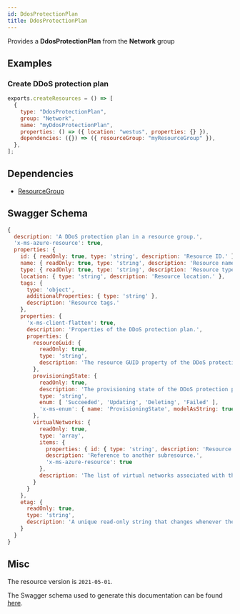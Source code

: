 ```yaml
---
id: DdosProtectionPlan
title: DdosProtectionPlan
---
```

Provides a **DdosProtectionPlan** from the **Network** group
## Examples
### Create DDoS protection plan
```js
exports.createResources = () => [
  {
    type: "DdosProtectionPlan",
    group: "Network",
    name: "myDdosProtectionPlan",
    properties: () => ({ location: "westus", properties: {} }),
    dependencies: ({}) => ({ resourceGroup: "myResourceGroup" }),
  },
];

```
## Dependencies
- [ResourceGroup](../Resources/ResourceGroup.md)
## Swagger Schema
```js
{
  description: 'A DDoS protection plan in a resource group.',
  'x-ms-azure-resource': true,
  properties: {
    id: { readOnly: true, type: 'string', description: 'Resource ID.' },
    name: { readOnly: true, type: 'string', description: 'Resource name.' },
    type: { readOnly: true, type: 'string', description: 'Resource type.' },
    location: { type: 'string', description: 'Resource location.' },
    tags: {
      type: 'object',
      additionalProperties: { type: 'string' },
      description: 'Resource tags.'
    },
    properties: {
      'x-ms-client-flatten': true,
      description: 'Properties of the DDoS protection plan.',
      properties: {
        resourceGuid: {
          readOnly: true,
          type: 'string',
          description: 'The resource GUID property of the DDoS protection plan resource. It uniquely identifies the resource, even if the user changes its name or migrate the resource across subscriptions or resource groups.'
        },
        provisioningState: {
          readOnly: true,
          description: 'The provisioning state of the DDoS protection plan resource.',
          type: 'string',
          enum: [ 'Succeeded', 'Updating', 'Deleting', 'Failed' ],
          'x-ms-enum': { name: 'ProvisioningState', modelAsString: true }
        },
        virtualNetworks: {
          readOnly: true,
          type: 'array',
          items: {
            properties: { id: { type: 'string', description: 'Resource ID.' } },
            description: 'Reference to another subresource.',
            'x-ms-azure-resource': true
          },
          description: 'The list of virtual networks associated with the DDoS protection plan resource. This list is read-only.'
        }
      }
    },
    etag: {
      readOnly: true,
      type: 'string',
      description: 'A unique read-only string that changes whenever the resource is updated.'
    }
  }
}
```
## Misc
The resource version is `2021-05-01`.

The Swagger schema used to generate this documentation can be found [here](https://github.com/Azure/azure-rest-api-specs/tree/main/specification/network/resource-manager/Microsoft.Network/stable/2021-05-01/ddosProtectionPlan.json).

